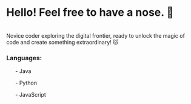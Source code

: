 <h1> Hello! Feel free to have a nose. 👋 </h1><br>
Novice coder exploring the digital frontier, ready to unlock the magic of code and create something extraordinary! 🐱 <br>

### <l> Languages:<br>
<ul>- Java </ul>
<ul>- Python </ul>
  <ul>- JavaScript </ul>
  </l>

<!--
**Ottermolecule/Ottermolecule** is a ✨ _special_ ✨ repository because its `README.md` (this file) appears on your GitHub profile.

Here are some ideas to get you started:

- 🔭 I’m currently working on ...
- 🌱 I’m currently learning ...
- 👯 I’m looking to collaborate on ...
- 🤔 I’m looking for help with ...
- 💬 Ask me about ...
- 📫 How to reach me: ...
- 😄 Pronouns: ...
- ⚡ Fun fact: ...
-->
